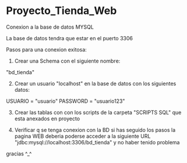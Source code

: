 # Proyecto_Tienda_Web

Conexion a la base de datos MYSQL

La base de datos tendra que estar en el puerto 3306

Pasos para una conexion exitosa:

1. Crear una Schema con el siguiente nombre:

"bd_tienda"

2. Crear un usuario "localhost" en la base de datos con los siguientes datos:

USUARIO = "usuario"
PASSWORD = "usuario123"

3. Crear las tablas con con los scripts de la carpeta "SCRIPTS SQL" 
que esta anexados en proyecto

4. Verificar q se tenga conexion con la BD
si has seguido los pasos la pagina WEB deberia poderse acceder a la siguiente URL
 "jdbc:mysql://localhost:3306/bd_tienda"
 y no haber tenido problema
 
 gracias ^_^
